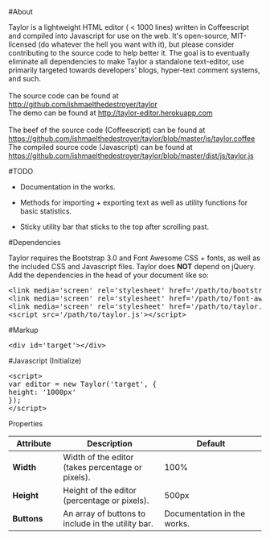 #About

<p>Taylor is a lightweight HTML editor ( &lt; 1000 lines) written in Coffeescript and compiled into Javascript for use on the web. It's open-source, MIT-licensed (do whatever the hell you want with it), but please consider contributing to the source code to help better it. The goal is to eventually eliminate all dependencies to make Taylor a standalone text-editor, use primarily targeted towards developers' blogs, hyper-text comment systems, and such.
<br /><br />
The source code can be found at <a href='http://github.com/ishmaelthedestroyer/taylor' target='_blank'>http://github.com/ishmaelthedestroyer/taylor</a>
<br />
The demo can be found at <a href='http://taylor-editor.herokuapp.com' target='_blank'>http://taylor-editor.herokuapp.com</a>
<br /><br />
The beef of the source code (Coffeescript) can be found at <a href='https://github.com/ishmaelthedestroyer/taylor/blob/master/js/taylor.coffee' target='_blank'>https://github.com/ishmaelthedestroyer/taylor/blob/master/js/taylor.coffee</a>
    <br />
    The compiled source code (Javascript) can be found at <a href='https://github.com/ishmaelthedestroyer/taylor/blob/master/dist/js/taylor.js' target='_blank'>https://github.com/ishmaelthedestroyer/taylor/blob/master/dist/js/taylor.js</a></p>

<div class='clear-50'></div>

#TODO

<ul>
  <li>
    <p>Documentation in the works.</p>
  </li>
  <li>
    <p>Methods for importing + exporting text as well as utility functions for basic statistics.</p>
  </li>
  <li>
    <p>Sticky utility bar that sticks to the top after scrolling past.</p>
  </li>
</ul>

<div class='clear-50'></div>

#Dependencies

<p>Taylor requires the Bootstrap 3.0 and Font Awesome CSS + fonts, as well as the included CSS and Javascript files. Taylor does <b>NOT</b> depend on jQuery. Add the dependencies in the head of your document like so: </p>

<pre>&lt;link media='screen' rel='stylesheet' href='/path/to/bootstrap.css' />
&lt;link media='screen' rel='stylesheet' href='/path/to/font-awesome.css' />
&lt;link media='screen' rel='stylesheet' href='/path/to/taylor.css' />
&lt;script src='/path/to/taylor.js'&gt;&lt;/script&gt;</pre>

<div class='clear-50'></div>

#Markup

<pre>&lt;div id='target'&gt;&lt;/div&gt;</pre>



<div class='clear-50'></div>

#Javascript (Initialize)

<pre>&lt;script&gt;
var editor = new Taylor('target', {
height: '1000px'
});
&lt;/script&gt;</pre>


<div class='clear-50'></div>

<p class='lead'>Properties</p>

<table class='table table-hover'>
  <thead>
    <th width='20%'>Attribute</th>
    <th width='40%'>Description</th>
    <th width='40%'>Default</th>
  </thead>
  <tbody>
    <tr>
      <td><b>Width</b></td>
      <td>Width of the editor (takes percentage or pixels).</td>
      <td>100%</td>
    </tr>
    <tr>
      <td><b>Height</b></td>
      <td>Height of the editor (percentage or pixels).</td>
      <td>500px</td>
    </tr>
    <tr>
      <td><b>Buttons</b></td>
      <td>An array of buttons to include in the utility bar.</td>
      <td>Documentation in the works.</td>
    </tr>
  </tbody>
</table>
